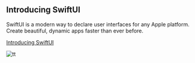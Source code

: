 

## Introducing SwiftUI


SwiftUI is a modern way to declare user interfaces for any Apple platform. 
Create beautiful, dynamic apps faster than ever before.

[Introducing SwiftUI](https://developer.apple.com/tutorials/swiftui/)

![tt](..//pictures/tutorial_swiftUI.png)
